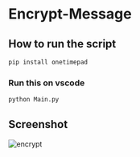 # Encrypt-Message

## How to run the script

```python
pip install onetimepad

````
### Run this on vscode

```python
python Main.py
````


## Screenshot

![encrypt](https://github.com/user-attachments/assets/b268d77c-3419-4bfb-a575-25b155a58851)




